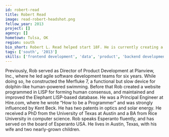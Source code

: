 ```yaml
---
id: robert-read
title: Robert Read
image: read-robert-headshot.png
fellow_year: 2013
project: []
agency: []
hometown: Tulsa, OK
region: south
bio_short: Robert L. Read helped start 18F. He is currently creating a charity Public Invention for All Humanity (PIFAH).
tags: ['south', '2013']
skills: ['frontend development', 'data', 'product', 'backend development', 'cybersecurity', 'user experience']
---
```


Previously, Rob served as Director of Product Development at Planview, Inc., where he led agile software development teams for six years.  While doing so, he constructed the Merfluke 7, a functional but slow device for dolphin-like human-powered swimming.  Before that Rob created a website programmed in LISP for forming human consensus, and maintained and improved the Elephant LISP-based database.  He was a Principal Engineer at Hire.com, where he wrote “How to be a Programmer” and was strongly influenced by Kent Beck.  He has two patents in optics and solar energy.  He received a PhD from the University of Texas at Austin and a BA from Rice University in computer science.  Rob speaks Esperanto fluently, and has served on the board of Esperanto USA.  He lives in Austin, Texas, with his wife and two nearly-grown children.
